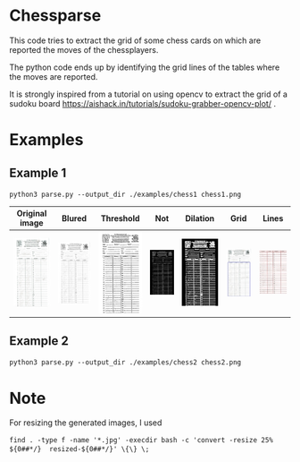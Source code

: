 # Chessparse

This code tries to extract the grid of some chess cards on which are reported the moves of the chessplayers.

The python code ends up by identifying the grid lines of the tables where the moves are reported.

It is strongly inspired from a tutorial on using opencv to extract the grid of a sudoku board https://aishack.in/tutorials/sudoku-grabber-opencv-plot/ .

# Examples

## Example 1

    python3 parse.py --output_dir ./examples/chess1 chess1.png

| Original image | Blured | Threshold | Not | Dilation | Grid | Lines | 
| :---: | :---: | :---: | :---: | :---: | :---: | :---: |
| [![](resized-chess1.png)](./chess1.png) | [![](examples/chess1/resized-0-blur.jpg)](./chess1/0-blur.jpg) | [![](examples/chess1/resized-1-threshold.jpg)](./chess1/1-threshold.jpg) | [![](examples/chess1/resized-2-not.jpg)](./chess1/2-not.jpg) | [![](examples/chess1/resized-3-dilation.jpg)](./chess1/3-dilation.jpg) | [![](examples/chess1/resized-4-grid.jpg)](./chess1/4-grid.jpg) | [![](examples/chess1/resized-6-lines.jpg)](./chess1/6-lines.jpg) |




## Example 2

    python3 parse.py --output_dir ./examples/chess2 chess2.png


# Note

For resizing the generated images, I used

    find . -type f -name '*.jpg' -execdir bash -c 'convert -resize 25% ${0##*/}  resized-${0##*/}' \{\} \;
